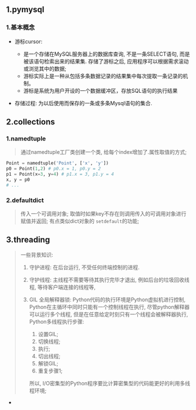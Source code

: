 ## 1.pymysql

### 1.基本概念

- 游标cursor:  
  - 是一个存储在MySQL服务器上的数据库查询, 不是一条SELECT语句, 而是被该语句检索出来的结果集. 存储了游标之后, 应用程序可以根据需求滚动或浏览其中的数据;
  - 游标实际上是一种从包括多条数据记录的结果集中每次提取一条记录的机制。 
  - 游标是系统为用户开设的一个数据缓冲区，存放SQL语句的执行结果 

- 存储过程:  为以后使用而保存的一条或多条Mysql语句的集合.

## 2.collections

### 1.namedtuple

> 通过namedtuple工厂类创建一个类, 给每个index增加了.属性取值的方式;

```python
Point = namedtuple('Point', ['x', 'y'])
p0 = Point(1,2) # p0.x = 1, p0.y = 2
p1 = Point(x=3, y=4) # p1.x = 3, p1.y = 4
x, y = p0
# ...
```

### 2.defaultdict

> 传入一个可调用对象; 取值时如果key不存在则调用传入的可调用对象进行赋值并返回;  有点类似dict对象的 `setdefault`的功能;

## 3.threading

> 一些背景知识:
>
> 1. 守护进程: 在后台运行, 不受任何终端控制的进程.
>
> 2. 守护线程:  主线程不需要等待其执行完毕才退出,  例如后台的垃圾回收线程, 等待客户端连接的线程等, 
>
> 3. GIL 全局解释器锁: Python代码的执行环境是Python虚拟机进行控制, Python在主循环中同时只能有一个控制线程在执行, 尽管python解释器可以运行多个线程, 但是在任意给定时刻只有一个线程会被解释器执行, Python多线程执行步骤:
>
>    1. 设置GIL;
>    2. 切换线程;
>    3. 执行;
>    4. 切出线程;
>    5. 解锁GIL;
>    6. 重复步骤1;
>
>    所以, I/O密集型的Python程序要比计算密集型的代码能更好的利用多线程环境;

- 